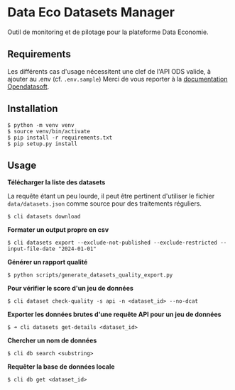 # Data Eco Datasets Manager

Outil de monitoring et de pilotage pour la plateforme Data Economie.

## Requirements

Les différents cas d'usage nécessitent une clef de l'API ODS valide, à ajouter au .env (cf. `.env.sample`) 
Merci de vous reporter à la [documentation Opendatasoft](https://help.opendatasoft.com/fr/apis).

## Installation

```
$ python -m venv venv
$ source venv/bin/activate
$ pip install -r requirements.txt
$ pip setup.py install
```

## Usage

**Télécharger la liste des datasets**

La requête étant un peu lourde, il peut être pertinent d'utiliser le fichier `data/datasets.json` comme source pour 
des traitements réguliers.

```
$ cli datasets download
```

**Formater un output propre en csv**

```
$ cli datasets export --exclude-not-published --exclude-restricted --input-file-date "2024-01-01"
```

**Générer un rapport qualité**

```
$ python scripts/generate_datasets_quality_export.py
```

**Pour vérifier le score d'un jeu de données**

```
$ cli dataset check-quality -s api -n <dataset_id> --no-dcat
```

**Exporter les données brutes d'une requête API pour un jeu de données**

```
$ ➜ cli datasets get-details <dataset_id>
```

**Chercher un nom de données**

```
$ cli db search <substring>
```

**Requêter la base de données locale**

```
$ cli db get <dataset_id>
```
